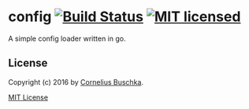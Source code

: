 # config [![Build Status](https://travis-ci.org/cbuschka/config4go.svg)](https://travis-ci.org/cbuschka/config4go) [![MIT licensed](https://img.shields.io/badge/license-MIT-blue.svg)](https://raw.githubusercontent.com/hyperium/hyper/master/LICENSE)

A simple config loader written in go.

## License

Copyright (c) 2016 by [Cornelius Buschka](https://github.com/cbuschka).

[MIT License](LICENSE)
